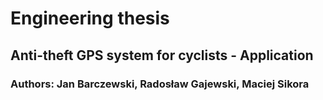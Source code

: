 # Engineering thesis
## Anti-theft GPS system for cyclists - Application
### Authors: Jan Barczewski, Radosław Gajewski, Maciej Sikora
